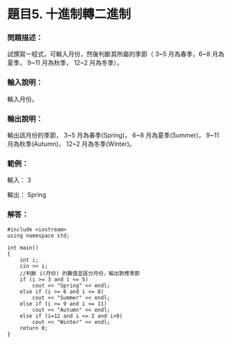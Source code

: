 # 題目5. 十進制轉二進制
### 問題描述：
試撰寫一程式，可輸入月份，然後判斷其所屬的季節（ 3~5 月為春季，6~8 月為夏季， 9~11 月為秋季， 12~2 月為冬季）。

### 輸入說明：
輸入月份。

### 輸出說明：
輸出該月份的季節， 3~5 月為春季(Spring)， 6~8 月為夏季(Summer)， 9~11 月為秋季(Autumn)， 12~2 月為冬季(Winter)。

### 範例：
輸入：
3

輸出：
Spring

### 解答：
```
#include <iostream>
using namespace std;

int main()
{
	int i;
	cin >> i;
	//判斷 i(月份) 的數值並區分月份，輸出對應季節
	if (i >= 3 and i <= 5)
		cout << "Spring" << endl;
	else if (i >= 6 and i <= 8)
		cout << "Summer" << endl;
	else if (i >= 9 and i <= 11)
		cout << "Autumn" << endl;
	else if (i=12 and i <= 2 and i>0)
		cout << "Winter" << endl;
	return 0;
}
```
